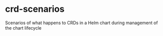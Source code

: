 # crd-scenarios
Scenarios of what happens to CRDs in a Helm chart during management of the chart lifecycle
